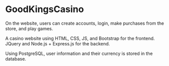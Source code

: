 # GoodKingsCasino

On the website, users can create accounts, login, make purchases from the store, and play games.

A casino website using HTML, CSS, JS, and Bootstrap for the frontend. JQuery and Node.js + Express.js for the backend.

Using PostgreSQL, user information and their currency is stored in the database.

